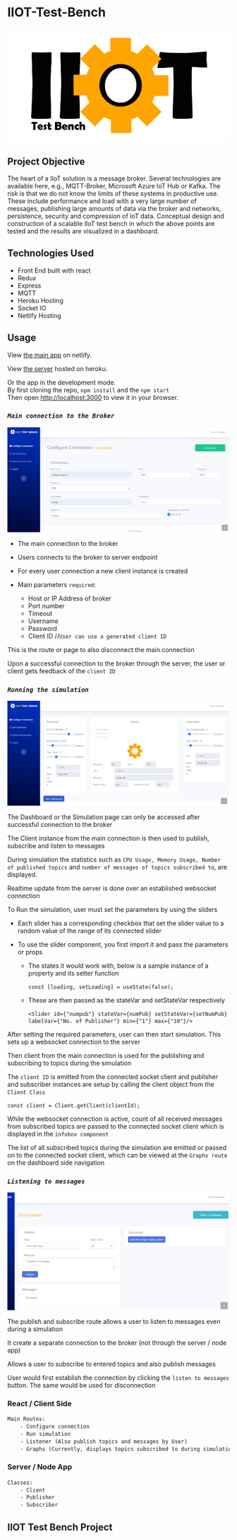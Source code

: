# IIOT-Test-Bench

![IIOT Test Bench](/pages/IIOTLogo.png?raw=true "Logo")

## Project Objective

The heart of a IIoT solution is a message broker. Several technologies are available here, e.g., MQTT-Broker, Microsoft Azure IoT Hub or Kafka. The risk is that we do not know the limits of these systems in productive use. These include performance and load with a very large number of messages, publishing large amounts of data via the broker and networks, persistence, security and compression of IoT data.
Conceptual design and construction of a scalable IIoT test bench in which the above
points are tested and the results are visualized in a dashboard.

## Technologies Used

- Front End built with react
- Redux
- Express
- MQTT
- Heroku Hosting
- Socket IO
- Netlify Hosting

## **Usage**

View [the main app](http://iiot-bench.herokuapp.com) on netlify.

View [the server](http://iiot-bench.herokuapp.com) hosted on heroku.

Or the app in the development mode.\
By first cloning the repo, `npm install` and the `npm start`\
Then open [http://localhost:3000](http://localhost:3000) to view it in your browser.

### *`Main connection to the Broker`*

![Main connect](/pages/IIOTConnPage.png?raw=true "Optional Title")

- The main connection to the broker
- Users connects to the broker to server endpoint
- For every user connection a new client instance is created
  
- Main parameters `required`:
  - Host or IP Address of broker
  - Port number
  - Timeout
  - Username
  - Password
  - Client ID //`User can use a generated client ID`

This is the route or page to also disconnect the main connection

Upon a successful connection to the broker through the server, the user or client gets feedback of the `client ID`

### *`Running the simulation`*

![Simulation](/pages/IIOTSimulation.PNG?raw=true "Optional Title")

The Dashboard or the Simulation page can only be accessed after successful connection to the broker

The Client instance from the main connection is then used to publish, subscribe and listen to messages

During simulation the statistics such as `CPU Usage, Memory Usage, Number of published topics` and `number of messages of topics subscribed to`, are displayed.

Realtime update from the server is done over an established websocket connection

To Run the simulation, user must set the parameters by using the sliders

- Each slider has a corresponding checkbox that set the slider value to a random value of the range of its connected slider

- To use the slider component, you first import it and pass the parameters or props
  
  - The states it would work with, below is a sample instance of a property and its setter function

    ```code
    const [loading, setLoading] = useState(false);
    ```

  - These are then passed as the stateVar and setStateVar respectively

    ```code
    <Slider id={"numpub"} stateVar={numPub} setStateVar={setNumPub} labelVar={"No. of Publisher"} min={"1"} max={"10"}/>
    ```

After setting the required parameters, user can then start simulation. This sets up a websocket connection to the server

Then client from the main connection is used for the publishing and subscribing to topics during the simulation

The `client ID` is emitted from the connected socket client and publisher and subscriber instances are setup by calling the client object from the `Client Class`

```code
const client = Client.getClient(clientId);
```

While the websocket connection is active, count of all received messages from subscribed topics are passed to the connected socket client which is displayed in the `infobox component`

The list of all subscribed topics during the simulation are emitted or passed on to the connected socket client, which can be viewed at the `Graphs route` on the dashboard side navigation

### *`Listening to messages`*

![Listening Client](/pages/IIOTListenPage.PNG?raw=true "Optional Title")

The publish and subscribe route allows a user to listen to messages even during a simulation

It create a separate connection to the broker (not through the server / node app)

Allows a user to subscribe to entered topics and also publish messages

User would first establish the connection by clicking the `listen to messages` button. The same would be used for disconnection

### React / Client Side

```txt
Main Routes:
    - Configure connection
    - Run simulation
    - Listener (Also publish topics and messages by User)
    - Graphs (Currently, displays topics subscribed to during simulation)
```

### Server / Node App

```txt
Classes: 
    - Client
    - Publisher
    - Subscriber
```

## **IIOT Test Bench Project**
